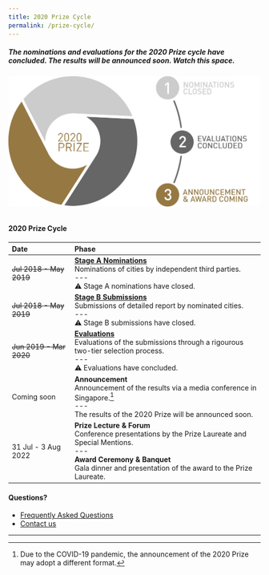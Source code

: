 ```yaml
---
title: 2020 Prize Cycle
permalink: /prize-cycle/
---
```


##### The nominations and evaluations for the 2020 Prize cycle have concluded. The results will be announced soon. Watch this space.

###### ![2020 Prize cycle](/images/prize-cycle.jpg)

#### **2020 Prize Cycle**

| Date | Phase |
| :--- | :--- |
| <s>Jul 2018 - May 2019</s> | **[Stage A Nominations](/stage-a/)** <br> Nominations of cities by independent third parties. <br> --- <br> ⚠️ Stage A nominations have closed. |
| <s>Jul 2018 - May 2019</s> | **[Stage B Submissions](/stage-b/)** <br> Submissions of detailed report by nominated cities. <br> --- <br> ⚠️ Stage B submissions have closed. |
| <s>Jun 2019 - Mar 2020</s> | **[Evaluations](/evaluations/)** <br> Evaluations of the submissions through a rigourous two-tier selection process. <br> --- <br> ⚠️ Evaluations have concluded. |
| Coming soon | **Announcement** <br> Announcement of the results via a media conference in Singapore.[^1] <br> --- <br> The results of the 2020 Prize will be announced soon. |
| 31 Jul - 3 Aug 2022 | **Prize Lecture & Forum** <br> Conference presentations by the Prize Laureate and Special Mentions. <br> --- <br> **Award Ceremony & Banquet** <br> Gala dinner and presentation of the award to the Prize Laureate. |

#### **Questions?**

- [Frequently Asked Questions](/faq/)
- [Contact us](/feedback/)

---

[^1]: Due to the COVID-19 pandemic, the announcement of the 2020 Prize may adopt a different format.
